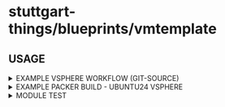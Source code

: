 # stuttgart-things/blueprints/vmtemplate

## USAGE

<details><summary>EXAMPLE VSPHERE WORKFLOW (GIT-SOURCE) </summary>

```bash
export VAULT_TOKEN=<REPLACEME>
export VAULT_ROLE_ID=<REPLACEME>
export VAULT_SECRET_ID=<REPLACEME>

dagger call -m vmtemplate run-vsphere-workflow \
--git-repository stuttgart-things/stuttgart-things \
--git-ref main \
--git-token env:GITHUB_TOKEN \
--git-workdir packer/builds/ubuntu24-labda-vsphere \
--packer-config ubuntu24-base-os.pkr.hcl \
--packer-version 1.13.1 \
--vault-addr https://vault-vsphere.tiab.labda.sva.de:8200 \
--vault-token env:VAULT_TOKEN \
--vault-role-id env:VAULT_ROLE_ID \
--vault-secret-id env:VAULT_SECRET_ID \
--progress plain -vv -vv 2>&1 |tee /tmp/packer-log-local.txt
```

</details>


<details><summary>EXAMPLE PACKER BUILD - UBUNTU24 VSPHERE</summary>

```bash
export VAULT_TOKEN=<REPLACEME>
export VAULT_ROLE_ID=<REPLACEME>
export VAULT_SECRET_ID=<REPLACEME>

dagger call -m vmtemplate bake \
--packer-config-dir stuttgart-things/packer/builds/ubuntu24-labda-vsphere/ \
--packer-config ubuntu24-base-os.pkr.hcl \
--packer-version 1.13.1 \
--vault-addr https://vault-vsphere.example.com:8200 \
--vault-token env:VAULT_TOKEN \
--vault-role-id env:VAULT_ROLE_ID \
--vault-secret-id env:VAULT_SECRET_ID \
--progress plain -vv -vv 2>&1 |tee /tmp/packer-log-local.txt
```

</details>

<details><summary>MODULE TEST</summary>

```bash
dagger call -m vmtemplate bake \
--packer-config-dir tests/vmtemplate/hello \
--packer-config hello.pkr.hcl \
--packer-version 1.13.1 \
--progress plain -vv
```

</details>
